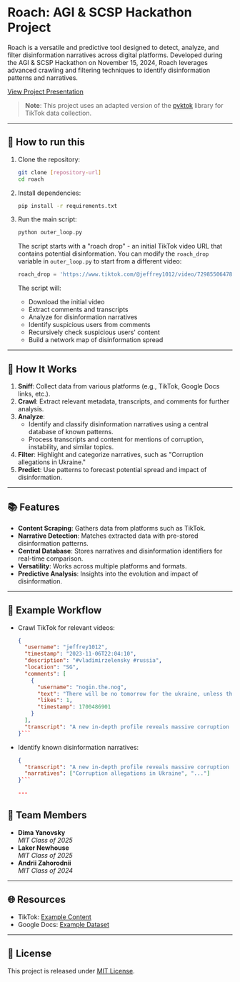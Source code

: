 # Roach: AGI & SCSP Hackathon Project

Roach is a versatile and predictive tool designed to detect, analyze, and filter disinformation narratives across digital platforms. Developed during the AGI & SCSP Hackathon on November 15, 2024, Roach leverages advanced crawling and filtering techniques to identify disinformation patterns and narratives.

[View Project Presentation](https://drive.google.com/file/d/1c_umZbdYyWSTJRDq0mFKB2S7BWIGSKYd/view?usp=sharing)

> **Note**: This project uses an adapted version of the [pyktok](https://github.com/dfreelon/pyktok) library for TikTok data collection.

---

## 🔗 How to run this
1. Clone the repository:
   ```bash
   git clone [repository-url]
   cd roach
   ```

2. Install dependencies:
   ```bash
   pip install -r requirements.txt
   ```

3. Run the main script:
   ```bash
   python outer_loop.py
   ```

   The script starts with a "roach drop" - an initial TikTok video URL that contains potential disinformation. You can modify the `roach_drop` variable in `outer_loop.py` to start from a different video:

   ```python
   roach_drop = 'https://www.tiktok.com/@jeffrey1012/video/7298550647857728786'
   ```

   The script will:
   - Download the initial video
   - Extract comments and transcripts
   - Analyze for disinformation narratives
   - Identify suspicious users from comments
   - Recursively check suspicious users' content
   - Build a network map of disinformation spread


---

## 🚀 How It Works

1. **Sniff**: Collect data from various platforms (e.g., TikTok, Google Docs links, etc.).
2. **Crawl**: Extract relevant metadata, transcripts, and comments for further analysis.
3. **Analyze**:
   - Identify and classify disinformation narratives using a central database of known patterns.
   - Process transcripts and content for mentions of corruption, instability, and similar topics.
4. **Filter**: Highlight and categorize narratives, such as "Corruption allegations in Ukraine."
5. **Predict**: Use patterns to forecast potential spread and impact of disinformation.

---

## 📚 Features

- **Content Scraping**: Gathers data from platforms such as TikTok.
- **Narrative Detection**: Matches extracted data with pre-stored disinformation patterns.
- **Central Database**: Stores narratives and disinformation identifiers for real-time comparison.
- **Versatility**: Works across multiple platforms and formats.
- **Predictive Analysis**: Insights into the evolution and impact of disinformation.

---

## 🔗 Example Workflow

- Crawl TikTok for relevant videos:
  ```json
  {
    "username": "jeffrey1012",
    "timestamp": "2023-11-06T22:04:10",
    "description": "#vladimirzelensky #russia",
    "location": "SG",
    "comments": [
      {
        "username": "nogin.the.nog",
        "text": "There will be no tomorrow for the ukraine, unless they get rid of zelensky.",
        "likes": 1,
        "timestamp": 1700486901
      }
    ],
    "transcript": "A new in-depth profile reveals massive corruption inside Ukraine. That's according to ..."
  }```
- Identify known disinformation narratives:  
  ```json
  {
    "transcript": "A new in-depth profile reveals massive corruption inside Ukraine. That's according to ...",
    "narratives": ["Corruption allegations in Ukraine", "..."]
  }```

  ---

## 🌟 Team Members

- **Dima Yanovsky**  
  *MIT Class of 2025*  
- **Laker Newhouse**  
  *MIT Class of 2025*  
- **Andrii Zahorodnii**  
  *MIT Class of 2024*

---

## 🌐 Resources

- TikTok: [Example Content](https://www.tiktok.com/@jeffrey1012/video/7298550647857728786)
- Google Docs: [Example Dataset](https://docs.google.com/file/d/11-v58gQ8iuUGLnjlXIqfpFKArrZYhlCe/preview)

---

## 📄 License

This project is released under [MIT License](LICENSE).
